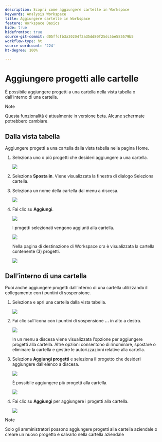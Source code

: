 ```yaml
---
description: Scopri come aggiungere cartelle in Workspace
keywords: Analysis Workspace
title: Aggiungere cartelle in Workspace
feature: Workspace Basics
hide: true
hidefromtoc: true
source-git-commit: d05ffcfb3a30204f2a35dd80f25dc5be585579b5
workflow-type: ht
source-wordcount: '224'
ht-degree: 100%

---
```



# Aggiungere progetti alle cartelle

È possibile aggiungere progetti a una cartella nella vista tabella o dall’interno di una cartella.

>[!NOTE]
>
>Questa funzionalità è attualmente in versione beta. Alcune schermate potrebbero cambiare.

## Dalla vista tabella

Aggiungere progetti a una cartella dalla vista tabella nella pagina Home.

1. Seleziona uno o più progetti che desideri aggiungere a una cartella.

   ![](/help/analyze/analysis-workspace/build-workspace-project/assets/move-tv-selected.png)

1. Seleziona **Sposta in**. Viene visualizzata la finestra di dialogo Seleziona cartella.

1. Seleziona un nome della cartella dal menu a discesa.

   ![](/help/analyze/analysis-workspace/build-workspace-project/assets/move-select-folder.png)

1. Fai clic su **Aggiungi**.

   ![](/help/analyze/analysis-workspace/build-workspace-project/assets/move-add.png)

   I progetti selezionati vengono aggiunti alla cartella.

   ![](/help/analyze/analysis-workspace/build-workspace-project/assets/move-projects-added.png)

   Nella pagina di destinazione di Workspace ora è visualizzata la cartella contenente (3) progetti.

   ![](/help/analyze/analysis-workspace/build-workspace-project/assets/move-folders-updated.png)

## Dall’interno di una cartella

Puoi anche aggiungere progetti dall’interno di una cartella utilizzando il collegamento con i puntini di sospensione.

1. Seleziona e apri una cartella dalla vista tabella.

   ![](/help/analyze/analysis-workspace/build-workspace-project/assets/move-open-folder.png)

1. Fai clic sull’icona con i puntini di sospensione **...** in alto a destra.

   ![](/help/analyze/analysis-workspace/build-workspace-project/assets/add-projects-elipsis.png)

   In un menu a discesa viene visualizzata l’opzione per aggiungere progetti alla cartella. Altre opzioni consentono di rinominare, spostare o eliminare la cartella e gestire le autorizzazioni relative alla cartella.

1. Seleziona **Aggiungi progetti** e seleziona il progetto che desideri aggiungere dall’elenco a discesa.

   ![](/help/analyze/analysis-workspace/build-workspace-project/assets/select-add-projects.png)

   È possibile aggiungere più progetti alla cartella.

   ![](/help/analyze/analysis-workspace/build-workspace-project/assets/move-add-multiple-projects.png)

1. Fai clic su **Aggiungi** per aggiungere i progetti alla cartella.

   ![](/help/analyze/analysis-workspace/build-workspace-project/assets/move-added-items.png)


>[!NOTE]
>
>Solo gli amministratori possono aggiungere progetti alla cartella aziendale o creare un nuovo progetto e salvarlo nella cartella aziendale
